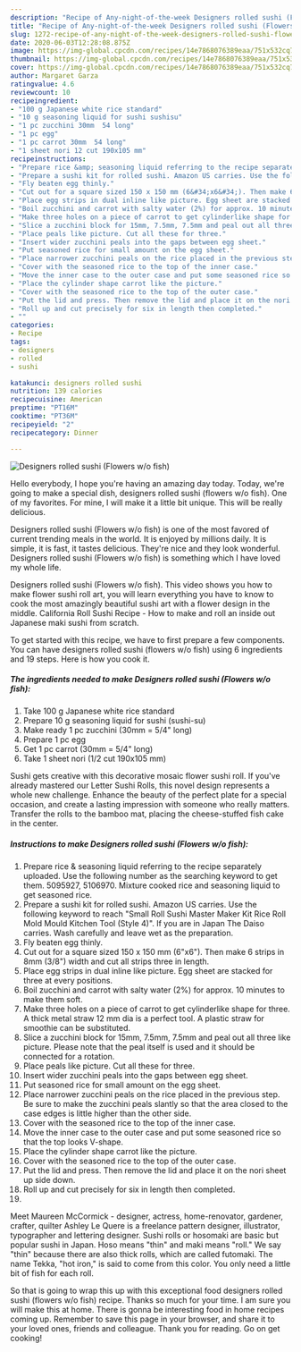 ```yaml
---
description: "Recipe of Any-night-of-the-week Designers rolled sushi (Flowers w/o fish)"
title: "Recipe of Any-night-of-the-week Designers rolled sushi (Flowers w/o fish)"
slug: 1272-recipe-of-any-night-of-the-week-designers-rolled-sushi-flowers-w-o-fish
date: 2020-06-03T12:28:08.875Z
image: https://img-global.cpcdn.com/recipes/14e7868076389eaa/751x532cq70/designers-rolled-sushi-flowers-wo-fish-recipe-main-photo.jpg
thumbnail: https://img-global.cpcdn.com/recipes/14e7868076389eaa/751x532cq70/designers-rolled-sushi-flowers-wo-fish-recipe-main-photo.jpg
cover: https://img-global.cpcdn.com/recipes/14e7868076389eaa/751x532cq70/designers-rolled-sushi-flowers-wo-fish-recipe-main-photo.jpg
author: Margaret Garza
ratingvalue: 4.6
reviewcount: 10
recipeingredient:
- "100 g Japanese white rice standard"
- "10 g seasoning liquid for sushi sushisu"
- "1 pc zucchini 30mm  54 long"
- "1 pc egg"
- "1 pc carrot 30mm  54 long"
- "1 sheet nori 12 cut 190x105 mm"
recipeinstructions:
- "Prepare rice &amp; seasoning liquid referring to the recipe separately uploaded. Use the following number as the searching keyword to get them. 5095927, 5106970. Mixture cooked rice and seasoning liquid to get seasoned rice."
- "Prepare a sushi kit for rolled sushi. Amazon US carries. Use the following keyword to reach &#34;Small Roll Sushi Master Maker Kit Rice Roll Mold Mould Kitchen Tool (Style 4)&#34;. If you are in Japan The Daiso carries. Wash carefully and leave wet as the preparation."
- "Fly beaten egg thinly."
- "Cut out for a square sized 150 x 150 mm (6&#34;x6&#34;). Then make 6 strips in 8mm (3/8&#34;) width and cut all strips three in length."
- "Place egg strips in dual inline like picture. Egg sheet are stacked for three at every positions."
- "Boil zucchini and carrot with salty water (2%) for approx. 10 minutes to make them soft."
- "Make three holes on a piece of carrot to get cylinderlike shape for three. A thick metal straw 12 mm dia is a perfect tool. A plastic straw for smoothie can be substituted."
- "Slice a zucchini block for 15mm, 7.5mm, 7.5mm and peal out all three like picture. Please note that the peal itself is used and it should be connected for a rotation."
- "Place peals like picture. Cut all these for three."
- "Insert wider zucchini peals into the gaps between egg sheet."
- "Put seasoned rice for small amount on the egg sheet."
- "Place narrower zucchini peals on the rice placed in the previous step. Be sure to make the zucchini peals slantly so that the area closed to the case edges is little higher than the other side."
- "Cover with the seasoned rice to the top of the inner case."
- "Move the inner case to the outer case and put some seasoned rice so that the top looks V-shape."
- "Place the cylinder shape carrot like the picture."
- "Cover with the seasoned rice to the top of the outer case."
- "Put the lid and press. Then remove the lid and place it on the nori sheet up side down."
- "Roll up and cut precisely for six in length then completed."
- ""
categories:
- Recipe
tags:
- designers
- rolled
- sushi

katakunci: designers rolled sushi 
nutrition: 139 calories
recipecuisine: American
preptime: "PT16M"
cooktime: "PT36M"
recipeyield: "2"
recipecategory: Dinner

---
```



![Designers rolled sushi (Flowers w/o fish)](https://img-global.cpcdn.com/recipes/14e7868076389eaa/751x532cq70/designers-rolled-sushi-flowers-wo-fish-recipe-main-photo.jpg)

Hello everybody, I hope you're having an amazing day today. Today, we're going to make a special dish, designers rolled sushi (flowers w/o fish). One of my favorites. For mine, I will make it a little bit unique. This will be really delicious.

Designers rolled sushi (Flowers w/o fish) is one of the most favored of current trending meals in the world. It is enjoyed by millions daily. It is simple, it is fast, it tastes delicious. They're nice and they look wonderful. Designers rolled sushi (Flowers w/o fish) is something which I have loved my whole life.

Designers rolled sushi (Flowers w/o fish). This video shows you how to make flower sushi roll art, you will learn everything you have to know to cook the most amazingly beautiful sushi art with a flower design in the middle. California Roll Sushi Recipe - How to make and roll an inside out Japanese maki sushi from scratch.


To get started with this recipe, we have to first prepare a few components. You can have designers rolled sushi (flowers w/o fish) using 6 ingredients and 19 steps. Here is how you cook it.

<!--inarticleads1-->

##### The ingredients needed to make Designers rolled sushi (Flowers w/o fish):

1. Take 100 g Japanese white rice standard
1. Prepare 10 g seasoning liquid for sushi (sushi-su)
1. Make ready 1 pc zucchini (30mm = 5/4&#34; long)
1. Prepare 1 pc egg
1. Get 1 pc carrot (30mm = 5/4&#34; long)
1. Take 1 sheet nori (1/2 cut 190x105 mm)


Sushi gets creative with this decorative mosaic flower sushi roll. If you&#39;ve already mastered our Letter Sushi Rolls, this novel design represents a whole new challenge. Enhance the beauty of the perfect plate for a special occasion, and create a lasting impression with someone who really matters. Transfer the rolls to the bamboo mat, placing the cheese-stuffed fish cake in the center. 

<!--inarticleads2-->

##### Instructions to make Designers rolled sushi (Flowers w/o fish):

1. Prepare rice &amp; seasoning liquid referring to the recipe separately uploaded. Use the following number as the searching keyword to get them. 5095927, 5106970. Mixture cooked rice and seasoning liquid to get seasoned rice.
1. Prepare a sushi kit for rolled sushi. Amazon US carries. Use the following keyword to reach &#34;Small Roll Sushi Master Maker Kit Rice Roll Mold Mould Kitchen Tool (Style 4)&#34;. If you are in Japan The Daiso carries. Wash carefully and leave wet as the preparation.
1. Fly beaten egg thinly.
1. Cut out for a square sized 150 x 150 mm (6&#34;x6&#34;). Then make 6 strips in 8mm (3/8&#34;) width and cut all strips three in length.
1. Place egg strips in dual inline like picture. Egg sheet are stacked for three at every positions.
1. Boil zucchini and carrot with salty water (2%) for approx. 10 minutes to make them soft.
1. Make three holes on a piece of carrot to get cylinderlike shape for three. A thick metal straw 12 mm dia is a perfect tool. A plastic straw for smoothie can be substituted.
1. Slice a zucchini block for 15mm, 7.5mm, 7.5mm and peal out all three like picture. Please note that the peal itself is used and it should be connected for a rotation.
1. Place peals like picture. Cut all these for three.
1. Insert wider zucchini peals into the gaps between egg sheet.
1. Put seasoned rice for small amount on the egg sheet.
1. Place narrower zucchini peals on the rice placed in the previous step. Be sure to make the zucchini peals slantly so that the area closed to the case edges is little higher than the other side.
1. Cover with the seasoned rice to the top of the inner case.
1. Move the inner case to the outer case and put some seasoned rice so that the top looks V-shape.
1. Place the cylinder shape carrot like the picture.
1. Cover with the seasoned rice to the top of the outer case.
1. Put the lid and press. Then remove the lid and place it on the nori sheet up side down.
1. Roll up and cut precisely for six in length then completed.
1. 


Meet Maureen McCormick - designer, actress, home-renovator, gardener, crafter, quilter Ashley Le Quere is a freelance pattern designer, illustrator, typographer and lettering designer. Sushi rolls or hosomaki are basic but popular sushi in Japan. Hoso means &#34;thin&#34; and maki means &#34;roll.&#34; We say &#34;thin&#34; because there are also thick rolls, which are called futomaki. The name Tekka, &#34;hot iron,&#34; is said to come from this color. You only need a little bit of fish for each roll. 

So that is going to wrap this up with this exceptional food designers rolled sushi (flowers w/o fish) recipe. Thanks so much for your time. I am sure you will make this at home. There is gonna be interesting food in home recipes coming up. Remember to save this page in your browser, and share it to your loved ones, friends and colleague. Thank you for reading. Go on get cooking!
